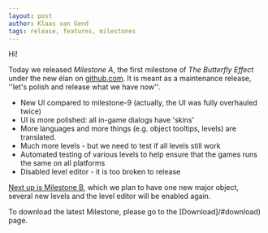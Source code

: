 ```yaml
---
layout: post
author: Klaas van Gend
tags: release, features, milestones
---
```


Hi!

Today we released _Milestone A_, the first milestone of _The Butterfly Effect_ under the new &eacute;lan on [github.com](github.com). It is meant as a maintenance release, ''let's polish and release what we have now''.

 *  New UI compared to milestone-9 (actually, the UI was fully overhauled twice)
 *  UI is more polished: all in-game dialogs have 'skins'
 *  More languages and more things (e.g. object tooltips, levels) are translated.
 *  Much more levels - but we need to test if all levels still work
 *  Automated testing of various levels to help ensure that the games runs the same on all platforms
 *  Disabled level editor - it is too broken to release

[Next up is Milestone B](https://github.com/the-butterfly-effect/tbe/milestones/), which we plan to have one new major object, several new levels and the level editor will be enabled again.

To download the latest Milestone, please go to the [Download]/#download) page. 
